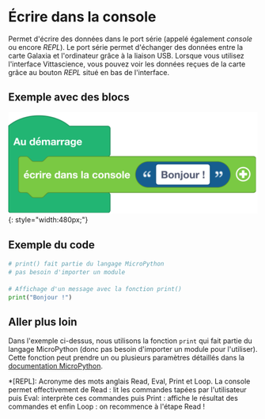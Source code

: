 # Écrire dans la console
Permet d'écrire des données dans le port série (appelé également _console_ ou encore _REPL_). Le port série permet d'échanger des données entre la carte Galaxia et l'ordinateur grâce à la liaison USB. Lorsque vous utilisez l'interface Vittascience, vous pouvez voir les données reçues de la carte grâce au bouton _REPL_ situé en bas de l'interface.

## Exemple avec des blocs
![Bloc écrire dans la console](ecrire_dans_la_console.png){: style="width:480px;"}

## Exemple du code

```python
# print() fait partie du langage MicroPython
# pas besoin d'importer un module

# Affichage d'un message avec la fonction print()
print("Bonjour !")
```

## Aller plus loin
Dans l'exemple ci-dessus, nous utilisons la fonction `print` qui fait partie du langage MicroPython (donc pas besoin d'importer un module pour l'utiliser). Cette fonction peut prendre un ou plusieurs paramètres détaillés dans la [documentation MicroPython](https://www.micropython.fr/reference/03.builtin/print/).

*[REPL]: Acronyme des mots anglais Read, Eval, Print et Loop. La console permet effectivement de Read : lit les commandes tapées par l'utilisateur puis Eval: interprète ces commandes puis Print : affiche le résultat des commandes et enfin Loop : on recommence à l'étape Read !